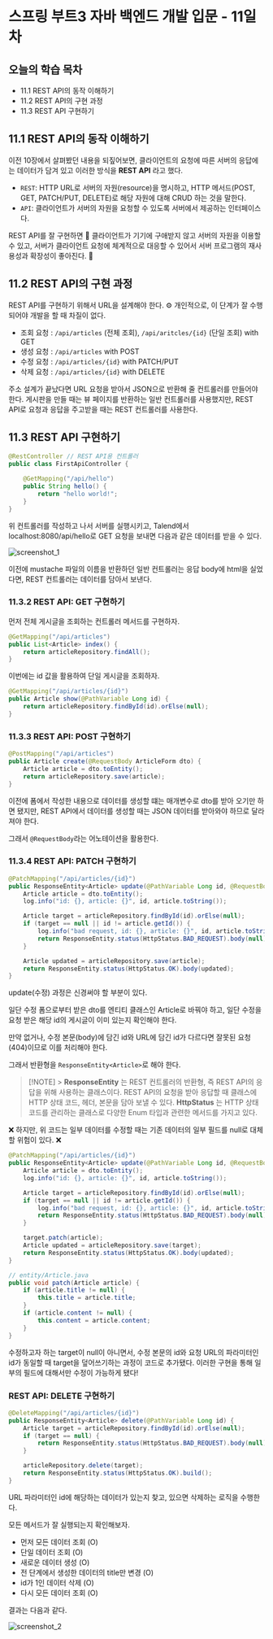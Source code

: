 # 스프링 부트3 자바 백엔드 개발 입문 - 11일차

## 오늘의 학습 목차

- 11.1 REST API의 동작 이해하기
- 11.2 REST API의 구현 과정
- 11.3 REST API 구현하기

## 11.1 REST API의 동작 이해하기

이전 10장에서 살펴봤던 내용을 되짚어보면, 클라이언트의 요청에 따른 서버의 응답에는 데이터가 담겨 있고 이러한 방식을 **REST API** 라고 했다.

- `REST`: HTTP URL로 서버의 자원(resource)을 명시하고, HTTP 메서드(POST, GET, PATCH/PUT, DELETE)로 해당 자원에 대해 CRUD 하는 것을 말한다.
- `API`: 클라이언트가 서버의 자원을 요청할 수 있도록 서버에서 제공하는 인터페이스다.

REST API를 잘 구현하면 🐬 클라이언트가 기기에 구애받지 않고 서버의 자원을 이용할 수 있고, 서버가 클라이언트 요청에 체계적으로 대응할 수 있어서 서버 프로그램의 재사용성과 확장성이 좋아진다. 🐬

## 11.2 REST API의 구현 과정

REST API를 구현하기 위해서 URL을 설계해야 한다. ⚙️ 개인적으로, 이 단계가 잘 수행되어야 개발을 할 때 차질이 없다.

- 조회 요청 : `/api/articles` (전체 조회), `/api/aritcles/{id}` (단일 조회) with GET
- 생성 요청 : `/api/articles` with POST
- 수정 요청 : `/api/articles/{id}` with PATCH/PUT
- 삭제 요청 : `/api/articles/{id}` with DELETE

주소 설계가 끝났다면 URL 요청을 받아서 JSON으로 반환해 줄 컨트롤러를 만들어야 한다. 게시판을 만들 때는 뷰 페이지를 반환하는 일반 컨트롤러를 사용했지만, REST API로 요청과 응답을 주고받을 때는 REST 컨트롤러를 사용한다.

## 11.3 REST API 구현하기

```java
@RestController // REST API용 컨트롤러
public class FirstApiController {

    @GetMapping("/api/hello")
    public String hello() {
        return "hello world!";
    }
}
```

위 컨트롤러를 작성하고 나서 서버를 실행시키고, Talend에서 localhost:8080/api/hello로 GET 요청을 보내면 다음과 같은 데이터를 받을 수 있다.

![screenshot_1](screenshot_1.png)

이전에 mustache 파일의 이름을 반환하던 일반 컨트롤러는 응답 body에 html을 실었다면, REST 컨트롤러는 데이터를 담아서 보낸다.

### 11.3.2 REST API: GET 구현하기

먼저 전체 게시글을 조회하는 컨트롤러 메서드를 구현하자.

```java
@GetMapping("/api/articles")
public List<Article> index() {
    return articleRepository.findAll();
}
```

이번에는 id 값을 활용하여 단일 게시글을 조회하자.

```java
@GetMapping("/api/articles/{id}")
public Article show(@PathVariable Long id) {
    return articleRepository.findById(id).orElse(null);
}
```

### 11.3.3 REST API: POST 구현하기

```java
@PostMapping("/api/articles")
public Article create(@RequestBody ArticleForm dto) {
    Article article = dto.toEntity();
    return articleRepository.save(article);
}
```

이전에 폼에서 작성한 내용으로 데이터를 생성할 떄는 매개변수로 dto를 받아 오기만 하면 됐지만, REST API에서 데이터를 생성할 때는 JSON 데이터를 받아와야 하므로 달라져야 한다.

그래서 `@RequestBody`라는 어노테이션을 활용한다.

### 11.3.4 REST API: PATCH 구현하기

```java
@PatchMapping("/api/articles/{id}")
public ResponseEntity<Article> update(@PathVariable Long id, @RequestBody ArticleForm dto) {
    Article article = dto.toEntity();
    log.info("id: {}, article: {}", id, article.toString());

    Article target = articleRepository.findById(id).orElse(null);
    if (target == null || id != article.getId()) {
        log.info("bad request, id: {}, article: {}", id, article.toString());
        return ResponseEntity.status(HttpStatus.BAD_REQUEST).body(null);
    }

    Article updated = articleRepository.save(article);
    return ResponseEntity.status(HttpStatus.OK).body(updated);
}
```

update(수정) 과정은 신경써야 할 부분이 있다.

일단 수정 폼으로부터 받은 dto를 엔티티 클래스인 Article로 바꿔야 하고, 일단 수정을 요청 받은 해당 id의 게시글이 이미 있는지 확인해야 한다.

만약 없거나, 수정 본문(body)에 담긴 id와 URL에 담긴 id가 다르다면 잘못된 요청(404)이므로 이를 처리해야 한다.

그래서 반환형을 `ResponseEntity<Article>`로 해야 한다.

> [!NOTE] > **ResponseEntity** 는 REST 컨트롤러의 반환형, 즉 REST API의 응답을 위해 사용하는 클래스이다. REST API의 요청을 받아 응답할 때 클래스에 HTTP 상태 코드, 헤더, 본문을 담아 보낼 수 있다. **HttpStatus** 는 HTTP 상태 코드를 관리하는 클래스로 다양한 Enum 타입과 관련한 메서드를 가지고 있다.

❌ 하지만, 위 코드는 일부 데이터를 수정할 때는 기존 데이터의 일부 필드를 null로 대체할 위험이 있다. ❌

```java
@PatchMapping("/api/articles/{id}")
public ResponseEntity<Article> update(@PathVariable Long id, @RequestBody ArticleForm dto) {
    Article article = dto.toEntity();
    log.info("id: {}, article: {}", id, article.toString());

    Article target = articleRepository.findById(id).orElse(null);
    if (target == null || id != article.getId()) {
        log.info("bad request, id: {}, article: {}", id, article.toString());
        return ResponseEntity.status(HttpStatus.BAD_REQUEST).body(null);
    }

    target.patch(article);
    Article updated = articleRepository.save(target);
    return ResponseEntity.status(HttpStatus.OK).body(updated);
}

// entity/Article.java
public void patch(Article article) {
    if (article.title != null) {
        this.title = article.title;
    }
    if (article.content != null) {
        this.content = article.content;
    }
}
```

수정하고자 하는 target이 null이 아니면서, 수정 본문의 id와 요청 URL의 파라미터인 id가 동일할 때 target을 덮어쓰기하는 과정이 코드로 추가됐다. 이러한 구현을 통해 일부의 필드에 대해서만 수정이 가능하게 됐다!

### REST API: DELETE 구현하기

```java
@DeleteMapping("/api/articles/{id}")
public ResponseEntity<Article> delete(@PathVariable Long id) {
    Article target = articleRepository.findById(id).orElse(null);
    if (target == null) {
        return ResponseEntity.status(HttpStatus.BAD_REQUEST).body(null);
    }

    articleRepository.delete(target);
    return ResponseEntity.status(HttpStatus.OK).build();
}
```

URL 파라미터인 id에 해당하는 데이터가 있는지 찾고, 있으면 삭제하는 로직을 수행한다.

모든 메서드가 잘 실행되는지 확인해보자.

- 먼저 모든 데이터 조회 (O)
- 단일 데이터 조회 (O)
- 새로운 데이터 생성 (O)
- 전 단계에서 생성한 데이터의 title만 변경 (O)
- id가 1인 데이터 삭제 (O)
- 다시 모든 데이터 조회 (O)

결과는 다음과 같다.

![screenshot_2](screenshot_2.png)
